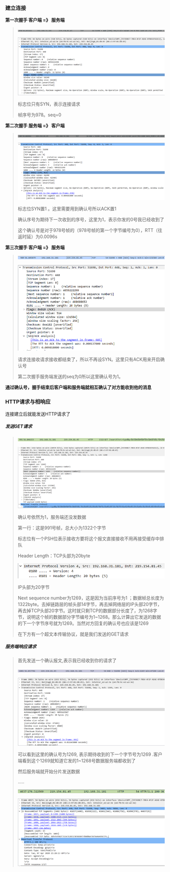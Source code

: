 ### 建立连接

**第一次握手   客户端 =》 服务端**

> ![image-20200408102552374](.\图片\image-20200408102552374.png)
>
> ![image-20200408095624422](.\图片\image-20200408095624422.png)
>
> 标志位只有SYN，表示连接请求
>
> 帧序号为978。seq=0

**第二次握手   服务端 =》 客户端**

> ![image-20200408102643589](.\图片\image-20200408102643589.png)
>
> ![image-20200408095958399](.\图片\image-20200408095958399.png)
>
> 标志位SYN置1 。这里需要用到确认号所以ACK置1
>
> 确认序号为期待下一次收到的序号，这里为1，表示你发的0号我已经收到了
>
> 这个确认号是对于978号帧的（978号帧的第一个字节编号为0），RTT（往返时延）为0.0096s

**第三次握手   客户端 =》 服务端**

> ![image-20200408102700269](.\图片\image-20200408102700269.png)
>
> ![image-20200408100417836](.\图片\image-20200408100417836.png)
>
> 请求连接收请求接收都结束了，所以不再设SYN。这里只有ACK用来开启确认号
>
> 第二次握手服务端发送的seq为0所以这里确认号为1。

**通过确认号，握手结束后客户端和服务端就相互确认了对方能收到他的消息**

### HTTP请求与相响应

连接建立后就能发送HTTP请求了

##### 发送GET请求

> ![image-20200408102721036](.\图片\image-20200408102721036.png)
>
> ![image-20200408101458776](.\图片\image-20200408101458776.png)
>
> 确认号依然为1，服务端还没发数据
>
> 第一行：这是991号帧，总大小为1322个字节
>
> 标志位有一个PSH位表示接收方要将这个报文直接接收不用再接受缓存中排队
>
> Header Length：TCP头部为20byte
>
> ![image-20200408102045807](.\图片\image-20200408102045807.png)
>
> IP头部为20字节
>
> Next sequence number为1269，这是因为当前序号为1 ；数据帧总长度为1322byte。去掉链路层的帧头部14字节，再去掉网络层的IP头部20字节，再去掉TCP头部20字节。这时就只剩TCP的数据部分长度了，为1268字节，说明这个帧的数据部分字节编号为1~1268。那么计算出它发送的数据的下一个字节序号就为1269。当然对方回复的确认号也应该是1269
>
> 在下方有一个超文本传输协议，就是我们发送的GET请求

##### 服务端响应请求

> 首先发送一个确认报文,表示我已经收到你的请求了
>
> ![image-20200408103244276](.\图片\image-20200408103244276.png)
>
> ![image-20200408103357453](.\图片\image-20200408103357453.png)
>
> 可以看到这里的确认号为1269, 表示期待收到的下一个字节号为1269 .客户端看到这个1269就知道它发的1~1268号数据服务端都收到了
>
> 然后服务端就开始分片发送数据
>
> .....
>
> ![image-20200408104147516](.\图片\image-20200408104147516.png)
>
> ![image-20200408104337972](.\图片\image-20200408104337972.png)